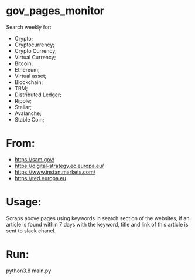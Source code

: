 # gov_pages_monitor
Search weekly for:
- Crypto;
- Cryptocurrency;
- Crypto Currency;
- Virtual Currency;
- Bitcoin;
- Ethereum;
- Virtual asset;
- Blockchain;
- TRM;
- Distributed Ledger;
- Ripple;
- Stellar;
- Avalanche;
- Stable Coin;
# From:
- https://sam.gov/
- https://digital-strategy.ec.europa.eu/
- https://www.instantmarkets.com/
- https://ted.europa.eu
# Usage:
Scraps above pages using keywords in search section of the websites, if an article is found within 7 days with the keyword, title and link of this article is sent to slack chanel.
# Run:
python3.8 main.py
